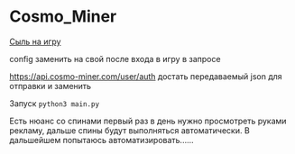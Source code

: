 # Cosmo_Miner

[Сыль на игру](https://t.me/CosmoMinerRobot/app?startapp=r_1249648420)

config заменить на свой после входа в игру в запросе 

https://api.cosmo-miner.com/user/auth достать передаваемый json для отправки и заменить

Запуск `python3 main.py`

Есть нюанс со спинами первый раз в день нужно просмотреть руками рекламу, дальше спины будут выполняться автоматически. В дальшейшем попытаюсь автоматизировать......
